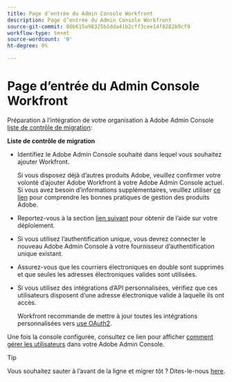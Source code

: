 ```yaml
---
title: Page d’entrée du Admin Console Workfront
description: Page d’entrée du Admin Console Workfront
source-git-commit: 80b615a98325b1dda41b2cff3cee14f8282b9cf9
workflow-type: tm+mt
source-wordcount: '0'
ht-degree: 0%

---
```


# Page d’entrée du Admin Console Workfront

Préparation à l’intégration de votre organisation à Adobe Admin Console [liste de contrôle de migration](https://experienceleague.adobe.com/docs/workfront/using/administration-and-setup/admin-in-admin-console/prep-for-admin-console.html):

**Liste de contrôle de migration**

* Identifiez le Adobe Admin Console souhaité dans lequel vous souhaitez ajouter Workfront.

   Si vous disposez déjà d’autres produits Adobe, veuillez confirmer votre volonté d’ajouter Adobe Workfront à votre Adobe Admin Console actuel. Si vous avez besoin d’informations supplémentaires, veuillez utiliser [ce lien](https://helpx.adobe.com/fr/enterprise/using/admin-console.html) pour comprendre les bonnes pratiques de gestion des produits Adobe.

* Reportez-vous à la section [lien suivant](https://helpx.adobe.com/enterprise/using/deployment-planning.html) pour obtenir de l’aide sur votre déploiement.
* Si vous utilisez l’authentification unique, vous devrez connecter le nouveau Adobe Admin Console à votre fournisseur d’authentification unique existant.
* Assurez-vous que les courriers électroniques en double sont supprimés et que seules les adresses électroniques valides sont utilisées.
* Si vous utilisez des intégrations d’API personnalisées, vérifiez que ces utilisateurs disposent d’une adresse électronique valide à laquelle ils ont accès.

   Workfront recommande de mettre à jour toutes les intégrations personnalisées vers [use OAuth2](https://experienceleague.adobe.com/docs/workfront/using/administration-and-setup/configure-integrations/create-oauth-application.html).

Une fois la console configurée, consultez ce lien pour afficher [comment gérer les utilisateurs](https://experienceleague.adobe.com/docs/workfront/using/administration-and-setup/add-users/create-manage-users/admin-console.html) dans votre Adobe Admin Console.

>[!TIP]
>
>Vous souhaitez sauter à l’avant de la ligne et migrer tôt ? Dites-le-nous [here](https://workfront.az1.qualtrics.com/jfe/form/SV_9T5LuHf05JUOPAi).

